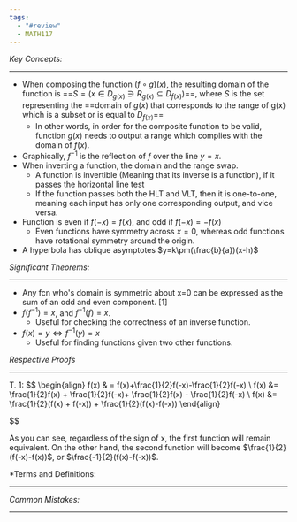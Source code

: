 ```yaml
---
tags:
  - "#review"
  - MATH117
---
```

*Key Concepts:*
___
- When composing the function $(f\circ g)(x)$, the resulting domain of the function is ==$S = (x\in D_{g(x)} \ni R_{g(x)}\subseteq D_{f(x)})$==, where $S$ is the set representing the ==domain of $g(x)$ that corresponds to the range of g(x) which is a subset or is equal to $D_{f(x)}$==
	- In other words, in order for the composite function to be valid, function $g(x)$ needs to output a range which complies with the domain of $f(x)$. 
- Graphically, $f^{-1}$ is the reflection of $f$ over the line $y = x$.
- When inverting a function, the domain and the range swap.
	- A function is invertible (Meaning that its inverse is a function), if it passes the horizontal line test
	- If the function passes both the HLT and VLT, then it is one-to-one, meaning each input has only one corresponding output, and vice versa. 
- Function is even if $f(-x) = f(x)$, and odd if $f(-x) = -f(x)$
	- Even functions have symmetry across $x = 0$, whereas odd functions have rotational symmetry around the origin.
- A hyperbola has oblique asymptotes $y=k\pm(\frac{b}{a})(x-h)$ 

*Significant Theorems:*
___
- Any fcn who's domain is symmetric about x=0 can be expressed as the sum of an odd and even component. [1]
- $f(f^{-1}) = x$, and $f^{-1}(f) = x$. 
	- Useful for checking the correctness of an inverse function.
- $f(x) = y \iff f^{-1}(y) = x$
	- Useful for finding functions given two other functions.

*Respective Proofs*
___

T. 1:
$$
\begin{align}
f(x) & = f(x)+\frac{1}{2}f(-x)-\frac{1}{2}f(-x)
\\
f(x) &= \frac{1}{2}f(x) + \frac{1}{2}f(-x)+ \frac{1}{2}f(x) - \frac{1}{2}f(-x)
\\
f(x) &= \frac{1}{2}(f(x) + f(-x)) + \frac{1}{2}(f(x)-f(-x))
\end{align}

$$

As you can see, regardless of the sign of x, the first function will remain equivalent. On the other hand, the second function will become $\frac{1}{2}(f(-x)-f(x))$, or $\frac{-1}{2}(f(x)-f(-x))$.

*Terms and Definitions:
___

*Common Mistakes:*
___
